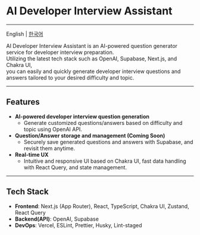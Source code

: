 # AI Developer Interview Assistant

---

English | [한국어](README-ko.md)

AI Developer Interview Assistant is an AI-powered question generator service for developer interview preparation.  
Utilizing the latest tech stack such as OpenAI, Supabase, Next.js, and Chakra UI,  
you can easily and quickly generate developer interview questions and answers tailored to your desired difficulty and topic.

---

## Features

- **AI-powered developer interview question generation**
  - Generate customized questions/answers based on difficulty and topic using OpenAI API.
- **Question/Answer storage and management (Coming Soon)**
  - Securely save generated questions and answers with Supabase, and revisit them anytime.
- **Real-time UX**
  - Intuitive and responsive UI based on Chakra UI, fast data handling with React Query, and state management.

---

## Tech Stack

- **Frontend**: Next.js (App Router), React, TypeScript, Chakra UI, Zustand, React Query
- **Backend(API)**: OpenAI, Supabase
- **DevOps**: Vercel, ESLint, Prettier, Husky, Lint-staged
